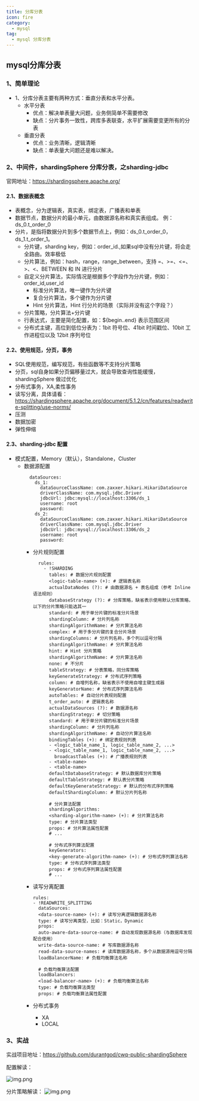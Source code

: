 ```yaml
---
title: 分库分表
icon: fire
category:
  - mysql
tag:
  - mysql 分库分表
---
```


## mysql分库分表
### 1、简单理论
- 1、分库分表主要有两种方式：垂直分表和水平分表。
  - 水平分表
    - 优点：解决单表量大问题，业务侧简单不需要修改 
    - 缺点：分片事务一致性，跨库多表联查，水平扩展需要变更所有的分表
  - 垂直分表
    - 优点：业务清晰，逻辑清晰
    - 缺点：单表量大问题还是难以解决。

  
### 2、中间件，shardingSphere 分库分表，之sharding-jdbc
官网地址：https://shardingsphere.apache.org/

#### 2.1、数据表概念
- 表概念，分为逻辑表，真实表，绑定表，广播表和单表
- 数据节点，数据分片的最小单元，由数据源名称和真实表组成。 例：ds_0.t_order_0
- 分片，是指将数据分片到多个数据节点上，例如：ds_0.t_order_0，ds_1.t_order_1。
  - 分片键，sharding key，例如：order_id.,如果sql中没有分片键，将会走全路由。效率极低
  - 分片算法，例如：hash，range，range_between，支持 =、>=、<=、>、<、BETWEEN 和 IN 进行分片
  - 自定义分片算法，实际情况是根据多个字段作为分片键，例如：order_id,user_id
    - 标准分片算法，唯一键作为分片键
    - 复合分片算法，多个键作为分片键
    - Hint 分片算法，Hint 行分片的场景（实际并没有这个字段？）
  - 分片策略，分片算法+分片键
  - 行表达式，主要是简化配置，如：${begin..end} 表示范围区间
  - 分布式主键，高位到低位分表为：1bit 符号位、41bit 时间戳位、10bit 工作进程位以及 12bit 序列号位

#### 2.2、使用规范，分页，事务
- SQL使用规范，编写规范，有些函数等不支持分片策略
- 分页，sql自身如果分页偏移量过大，就会导致查询性能缓慢，shardingSphere 做过优化
- 分布式事务，XA,柔性事务
- 读写分离，具体请看：https://shardingsphere.apache.org/document/5.1.2/cn/features/readwrite-splitting/use-norms/
- 压测
- 数据加密
- 弹性伸缩


#### 2.3、sharding-jdbc 配置
- 模式配置，Memory（默认），Standalone，Cluster
  - 数据源配置
    ```shell
      dataSources:
        ds_1:
          dataSourceClassName: com.zaxxer.hikari.HikariDataSource
          driverClassName: com.mysql.jdbc.Driver
          jdbcUrl: jdbc:mysql://localhost:3306/ds_1
          username: root
          password:
        ds_2:
          dataSourceClassName: com.zaxxer.hikari.HikariDataSource
          driverClassName: com.mysql.jdbc.Driver
          jdbcUrl: jdbc:mysql://localhost:3306/ds_2
          username: root
          password:
    ```
    - 分片规则配置
      ```shell
        rules:
          - !SHARDING
            tables: # 数据分片规则配置
            <logic-table-name> (+): # 逻辑表名称
            actualDataNodes (?): # 由数据源名 + 表名组成（参考 Inline 语法规则）
            databaseStrategy (?): # 分库策略，缺省表示使用默认分库策略，以下的分片策略只能选其一
            standard: # 用于单分片键的标准分片场景
            shardingColumn: # 分片列名称
            shardingAlgorithmName: # 分片算法名称
            complex: # 用于多分片键的复合分片场景
            shardingColumns: # 分片列名称，多个列以逗号分隔
            shardingAlgorithmName: # 分片算法名称
            hint: # Hint 分片策略
            shardingAlgorithmName: # 分片算法名称
            none: # 不分片
            tableStrategy: # 分表策略，同分库策略
            keyGenerateStrategy: # 分布式序列策略
            column: # 自增列名称，缺省表示不使用自增主键生成器
            keyGeneratorName: # 分布式序列算法名称
            autoTables: # 自动分片表规则配置
            t_order_auto: # 逻辑表名称
            actualDataSources (?): # 数据源名称
            shardingStrategy: # 切分策略
            standard: # 用于单分片键的标准分片场景
            shardingColumn: # 分片列名称
            shardingAlgorithmName: # 自动分片算法名称
            bindingTables (+): # 绑定表规则列表
            - <logic_table_name_1, logic_table_name_2, ...>
            - <logic_table_name_1, logic_table_name_2, ...>
              broadcastTables (+): # 广播表规则列表
            - <table-name>
            - <table-name>
            defaultDatabaseStrategy: # 默认数据库分片策略
            defaultTableStrategy: # 默认表分片策略
            defaultKeyGenerateStrategy: # 默认的分布式序列策略
            defaultShardingColumn: # 默认分片列名称
    
            # 分片算法配置
            shardingAlgorithms:
            <sharding-algorithm-name> (+): # 分片算法名称
            type: # 分片算法类型
            props: # 分片算法属性配置
            # ...
    
            # 分布式序列算法配置
            keyGenerators:
            <key-generate-algorithm-name> (+): # 分布式序列算法名称
            type: # 分布式序列算法类型
            props: # 分布式序列算法属性配置
            # ...
        ```
      
    - 读写分离配置
      ```shell
      rules:   
      - !READWRITE_SPLITTING
        dataSources:
        <data-source-name> (+): # 读写分离逻辑数据源名称
        type: # 读写分离类型，比如：Static，Dynamic
        props:
        auto-aware-data-source-name: # 自动发现数据源名称（与数据库发现配合使用）
        write-data-source-name: # 写库数据源名称
        read-data-source-names: # 读库数据源名称，多个从数据源用逗号分隔
        loadBalancerName: # 负载均衡算法名称

        # 负载均衡算法配置
        loadBalancers:
        <load-balancer-name> (+): # 负载均衡算法名称
        type: # 负载均衡算法类型
        props: # 负载均衡算法属性配置
        ```
    - 分布式事务
      - XA
      - LOCAL


### 3、实战
实战项目地址：https://github.com/durantgod/cwq-public-shardingSphere

配置解读：

![img.png](https://wqknowledge.oss-cn-shenzhen.aliyuncs.com/mysql/shardingjdbc.png)


分片策略解读：
![img.png](https://wqknowledge.oss-cn-shenzhen.aliyuncs.com/mysql/shardingsphere3.png)


